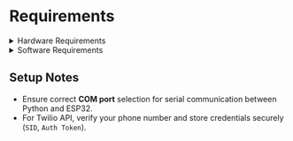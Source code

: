 # Requirements

<details>
<summary>Hardware Requirements</summary>

| Component                         | Quantity  | Description |
|----------------------------------|------------|--------------|
| EEG Headset (Emotiv / OpenBCI / any compatible device) | 1 | Used to capture SSVEP brain signals from the occipital region |
| ESP32 Dev Board                  | 1 | IoT controller for alerting and automation |
| LEDs (5 different colors or frequencies) | 5 | Flickering stimuli for SSVEP generation |
| Buzzer                           | 1 | Audio alert for caregiver notification |
| Jumper Wires                     | Multiple | For circuit connections |
| Breadboard                       | 1 | For prototype wiring |
| 5V Power Supply / USB Cable      | 1 | Power source for ESP32 and peripherals |

</details>

<details>
<summary>Software Requirements</summary>

- **Python 3.8+**  
- **Arduino IDE**  
- **ESP32 Board Package** installed in Arduino IDE  
- **Twilio Account** (for SMS API)  
- **Serial Communication** between Python and ESP32  

**Required Python Libraries:**
  - `numpy`  
  - `scipy`  
  - `matplotlib`  
  - `wfdb`  
  - `scikit-learn`  
  - `serial` (`pyserial` package)  
  - `requests` (for Twilio API)  

**Required Arduino Libraries:**
  - `WiFi.h`  
  - `HTTPClient.h`  
  - `ArduinoJson.h`  
  - `base64.h`

</details>

## Setup Notes
- Ensure correct **COM port** selection for serial communication between Python and ESP32.   
- For Twilio API, verify your phone number and store credentials securely (`SID`, `Auth Token`).  


